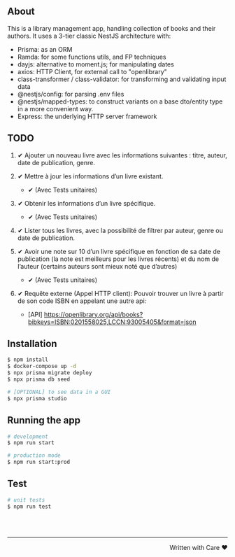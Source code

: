 ## About
This is a library management app, handling collection of books and their authors. It uses a 3-tier classic NestJS architecture with:
  - Prisma: as an ORM
  - Ramda: for some functions utils, and FP techniques
  - dayjs: alternative to moment.js; for manipulating dates
  - axios: HTTP Client, for external call to "openlibrary"
  - class-transformer / class-validator: for transforming and validating input data
  - @nestjs/config: for parsing .env files
  - @nestjs/mapped-types: to construct variants on a base dto/entity type in a more convenient way.
  - Express: the underlying HTTP server framework

## TODO
  1. ✔︎ Ajouter un nouveau livre avec les informations suivantes : titre, auteur, date de publication, genre.

  2. ✔︎ Mettre à jour les informations d’un livre existant.
      - ✔︎ (Avec Tests unitaires)

  3. ✔︎ Obtenir les informations d’un livre spécifique.
      - ✔︎ (Avec Tests unitaires)    

  4. ✔︎ Lister tous les livres, avec la possibilité de filtrer par auteur, genre ou date de publication.

  5. ✔︎ Avoir une note sur 10 d’un livre spécifique en fonction de sa date de publication (la note est meilleurs pour les livres récents) et du nom de l’auteur (certains auteurs sont mieux noté que d’autres)
      - ✔︎ (Avec Tests unitaires)

  6. ✔︎ Requête externe (Appel HTTP client): Pouvoir trouver un livre à partir de son code ISBN en appelant une autre api:
      - [API] https://openlibrary.org/api/books?bibkeys=ISBN:0201558025,LCCN:93005405&format=json

## Installation

```bash
$ npm install
$ docker-compose up -d
$ npx prisma migrate deploy
$ npx prisma db seed

# [OPTIONAL] to see data in a GUI
$ npx prisma studio
```

## Running the app

```bash
# development
$ npm run start

# production mode
$ npm run start:prod
```

## Test

```bash
# unit tests
$ npm run test

```

<br/>
<br/>

---
<p align="right">Written with Care ❤️</p>
